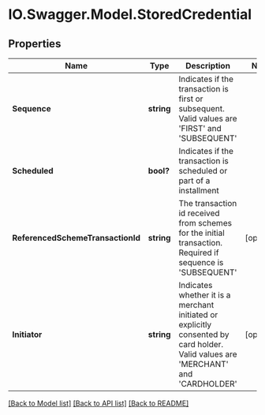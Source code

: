 # IO.Swagger.Model.StoredCredential
## Properties

Name | Type | Description | Notes
------------ | ------------- | ------------- | -------------
**Sequence** | **string** | Indicates if the transaction is first or subsequent. Valid values are &#39;FIRST&#39; and &#39;SUBSEQUENT&#39; | 
**Scheduled** | **bool?** | Indicates if the transaction is scheduled or part of a installment | 
**ReferencedSchemeTransactionId** | **string** | The transaction id received from schemes for the initial transaction. Required if sequence is &#39;SUBSEQUENT&#39; | [optional] 
**Initiator** | **string** | Indicates whether it is a merchant initiated or explicitly consented by card holder. Valid values are &#39;MERCHANT&#39; and &#39;CARDHOLDER&#39; | [optional] 

[[Back to Model list]](../README.md#documentation-for-models) [[Back to API list]](../README.md#documentation-for-api-endpoints) [[Back to README]](../README.md)

